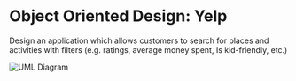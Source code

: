 # Object Oriented Design: Yelp

Design an application which allows customers to search for places and activities with filters (e.g. ratings, average money spent, Is kid-friendly, etc.)

![UML Diagram](https://user-images.githubusercontent.com/23665164/95606899-d9cfe600-0a0f-11eb-8f57-c3dd0983dd68.png)
